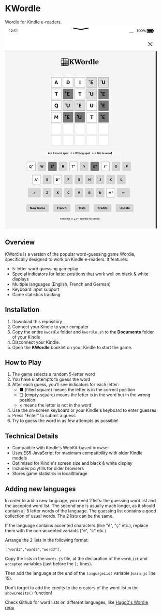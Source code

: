 # KWordle

Wordle for Kindle e-readers.<br />
![screenshot](assets/screenshot.png)


## Overview

KWordle is a version of the popular word-guessing game Wordle, specifically designed to work on Kindle e-readers. It features:

- 5-letter word guessing gameplay
- Special indicators for letter positions that work well on black & white displays
- Multiple languages (English, French and German)
- Keyboard input support
- Game statistics tracking

## Installation

1. Download this repository
2. Connect your Kindle to your computer
3. Copy the entire `kwordle` folder and `kwordle.sh` to the **Documents** folder of your Kindle
4. Disconnect your Kindle.
5. Open the **KWordle** booklet on your Kindle to start the game.

## How to Play

1. The game selects a random 5-letter word
2. You have 6 attempts to guess the word
3. After each guess, you'll see indicators for each letter:
   - ■ (filled square) means the letter is in the correct position
   - □ (empty square) means the letter is in the word but in the wrong position
   - × means the letter is not in the word
4. Use the on-screen keyboard or your Kindle's keyboard to enter guesses
5. Press "Enter" to submit a guess
6. Try to guess the word in as few attempts as possible!

## Technical Details

- Compatible with Kindle's WebKit-based browser
- Uses ES5 JavaScript for maximum compatibility with older Kindle models
- Optimized for Kindle's screen size and black & white display
- Includes polyfills for older browsers
- Stores game statistics in localStorage

## Adding new languages

In order to add a new language, you need 2 lists: the guessing word list and the accepted word list. The second one is usually much longer, as it should contain all 5 letter words of the language. The guessing list contains a good collection of usual words. The 2 lists can be the same.

If the language contains accented characters (like "é", "ç" etc.), replace them with the non-accented variants ("e", "c" etc.)

Arrange the 2 lists in the following format:
```
["word1","word2","word3"],
```

Copy the lists in the `words.js` file, at the declaration of the `wordList` and `accepted` variables (just before the `];` lines).

Then add the language at the end of the `languageList` variable (`main.js` line 15).

Don't forget to add the credits to the creators of the word list in the `showCredits()` function!

Check Github for word lists on different languages, like [Hugo0's Wordle repo](https://github.com/Hugo0/wordle)
